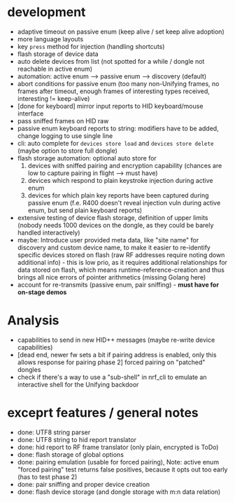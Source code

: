 # development
- adaptive timeout on passive enum (keep alive / set keep alive adoption)
- more language layouts
- key `press` method for injection (handling shortcuts)
- flash storage of device data
- auto delete devices from list (not spotted for a while / dongle not reachable in active enum)
- automation: active enum --> passive enum --> discovery (default)
- abort conditions for passive enum (too many non-Unifying frames, no frames after timeout, enough frames of interesting types received, interesting != keep-alive)
- [done for keyboard] mirror input reports to HID keyboard/mouse interface
- pass sniffed frames on HID raw
- passive enum keyboard reports to string: modifiers have to be added, change logging to use single line
- cli: auto complete for `devices store load` and `devices store delete` (maybe option to store full dongle)
- flash storage automation: optional auto store for
    1) devices with sniffed pairing and encryption capability (chances are low to capture pairing in flight --> must have)
    2) devices which respond to plain keystroke injection during active enum
    3) devices for which plain key reports have been captured during passive enum (f.e. R400 doesn't reveal injection vuln during active enum, but send plain keyboard reports)
- extensive testing of device flash storage, definition of upper limits (nobody needs 1000 devices on the dongle, as they could be barely handled interactively)
- maybe: Introduce user provided meta data, like "site name" for discovery and custom device name, to make it easier to re-identify specific devices stored on flash
(raw RF addresses require noting down additional info) - this is low prio, as it requires additional relationships for data stored on flash, which means runtime-reference-creation
and thus brings all nice errors of pointer arithmetics (missing Golang here)
- account for re-transmits (passive enum, pair sniffing) - **must have for on-stage demos**

# Analysis
- capabilities to send in new HID++ messages (maybe re-write device capabilities)
- [dead end, newer fw sets a bit if pairing address is enabled, only this allows response for pairing phase 2] forced pairing on "patched" dongles
- check if there's a way to use a "sub-shell" in nrf_cli to emulate an interactive shell for the Unifying backdoor


# exceprt features / general notes
- done: UTF8 string parser
- done: UTF8 string to hid report translator
- done: hid report to RF frame translator (only plain, encrypted is ToDo)
- done: flash storage of global options
- done: pairing emulation (usable for forced pairing), Note: active enum "forced pairing" test returns false positives, because it opts out too early (has to test phase 2)
- done: pair sniffing and proper device creation
- done: flash device storage (and dongle storage with m:n data relation)
